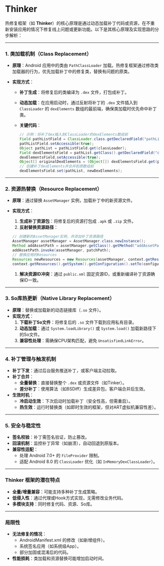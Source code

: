 # Thinker

热修复框架（如 **Thinker**）的核心原理是通过动态加载补丁代码或资源，在不重新安装应用的情况下修复线上问题或更新功能。以下是其核心原理及实现思路的分步解析：

------

### **1. 类加载机制（Class Replacement）**

- **原理**：Android 应用中的类由 `PathClassLoader` 加载。热修复框架通过修改类加载器的行为，优先加载补丁中的修复类，替换有问题的原类。

- **实现方式**：

  - **补丁生成**：将修复后的类编译为 `.dex` 文件，打包成补丁。

  - **动态加载**：在应用启动时，通过反射将补丁的 `.dex` 文件插入到 `ClassLoader` 的 `dexElements` 数组的最前端，确保类加载时优先命中补丁类。

  - **关键代码**：

    ```java
    // 示例：将补丁dex插入到ClassLoader的dexElements数组前
    Field pathListField = ClassLoader.class.getDeclaredField("pathList");
    pathListField.setAccessible(true);
    Object pathList = pathListField.get(classLoader);
    Field dexElementsField = pathList.getClass().getDeclaredField("dexElements");
    dexElementsField.setAccessible(true);
    Object[] originalDexElements = (Object[]) dexElementsField.get(pathList);
    // 创建补丁dexElements并合并到原数组前
    dexElementsField.set(pathList, newDexElements);
    ```

------

### **2. 资源热替换（Resource Replacement）**

- **原理**：通过替换 `AssetManager` 实例，加载补丁中的新资源文件。

- **实现方式**：

  1. **生成补丁资源包**：将修复后的资源打包成 `.apk` 或 `.zip` 文件。
  2. **反射替换资源路径**：

  ```java
  // 创建新的AssetManager实例，并添加补丁资源路径
  AssetManager assetManager = AssetManager.class.newInstance();
  Method addAssetPath = assetManager.getClass().getMethod("addAssetPath", String.class);
  addAssetPath.invoke(assetManager, patchPath);
  // 替换应用的Resources
  Resources newResources = new Resources(assetManager, context.getResources().getDisplayMetrics(), context.getResources().getConfiguration());
  context.getResources().getSystem().getConfiguration().setTo(configuration);
  ```

  1. **解决资源ID冲突**：通过 `public.xml` 固定资源ID，或重新编译补丁资源确保ID一致。

------

### **3. So库热更新（Native Library Replacement）**

- **原理**：替换或加载新的动态链接库（`.so` 文件）。
- **实现方式**：
  1. **下载补丁So文件**：将修复后的 `.so` 文件下载到应用私有目录。
  2. **动态加载**：通过 `System.loadLibrary()` 或 `System.load()` 加载新路径下的So文件。
  3. **兼容性处理**：需确保CPU架构匹配，避免 `UnsatisfiedLinkError`。

------

### **4. 补丁管理与触发机制**

- **补丁下发**：通过后台服务推送补丁，或客户端主动拉取。
- **补丁合并**：
  - **全量替换**：直接替换整个 `.dex` 或资源文件（如Tinker）。
  - **差分补丁**：使用算法（如BSDiff）生成差异包，客户端合并后生效。
- **生效时机**：
  - **冷启动生效**：下次启动时加载补丁（安全性高，但需重启）。
  - **热生效**：运行时替换类（如即时生效的框架，但对ART虚拟机兼容性差）。

------

### **5. 安全与稳定性**

- **签名校验**：补丁需签名验证，防止篡改。
- **回滚机制**：监控补丁异常（如崩溃），自动回退到原版本。
- **兼容性适配**：
  - 处理 Android 7.0+ 的 `FileProvider` 限制。
  - 适配 Android 8.0 的 `ClassLoader` 优化（如 `InMemoryDexClassLoader`）。

------

### **Thinker 框架的潜在特点**

- **全量/增量兼容**：可能支持多种补丁生成策略。
- **低侵入性**：通过代理或Hook方式实现，无需修改业务代码。
- **多模块支持**：同时修复代码、资源、So库。

------

### **局限性**

- **无法修复的情况**：
  - AndroidManifest.xml 的修改（如新增组件）。
  - 系统签名应用（如系统级App）。
  - 部分加固或混淆后的代码。
- **性能损耗**：类加载和资源替换可能增加启动时间。